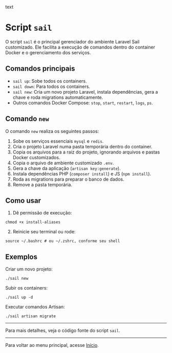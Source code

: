 text
# Script `sail`

O script `sail` é o principal gerenciador do ambiente Laravel Sail customizado. Ele facilita a execução de comandos dentro do container Docker e o gerenciamento dos serviços.

## Comandos principais

- `sail up`: Sobe todos os containers.
- `sail down`: Para todos os containers.
- `sail new`: Cria um novo projeto Laravel, instala dependências, gera a chave e roda migrations automaticamente.
- Outros comandos Docker Compose: `stop`, `start`, `restart`, `logs`, `ps`.

## Comando `new`

O comando `new` realiza os seguintes passos:

1. Sobe os serviços essenciais `mysql` e `redis`.
2. Cria o projeto Laravel numa pasta temporária dentro do container.
3. Copia os arquivos para a raiz do projeto, ignorando arquivos e pastas Docker customizados.
4. Copia o arquivo de ambiente customizado `.env`.
5. Gera a chave da aplicação (`artisan key:generate`).
6. Instala dependências PHP (`composer install`) e JS (`npm install`).
7. Roda as migrations para preparar o banco de dados.
8. Remove a pasta temporária.

## Como usar

1. Dê permissão de execução:

```shell
chmod +x install-aliases
```

2. Reinicie seu terminal ou rode:
```shell
source ~/.bashrc # ou ~/.zshrc, conforme seu shell
```

## Exemplos

Criar um novo projeto:

```shell
./sail new
```

Subir os containers:

```shell
./sail up -d
```

Executar comandos Artisan:

```shell
./sail artisan migrate
```

--- 

Para mais detalhes, veja o código fonte do script `sail`.

---

Para voltar ao menu principal, acesse [Início](01-HOME.md).

